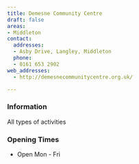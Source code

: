 ```yaml
---
title: Demesne Community Centre
draft: false
areas:
- Middleton
contact:
  addresses:
  - Asby Drive, Langley, Middleton
  phone:
  - 0161 653 2902
web_addresses:
  - http://demesnecommunitycentre.org.uk/

---
```


### Information
All types of activities

### Opening Times
* Open Mon - Fri